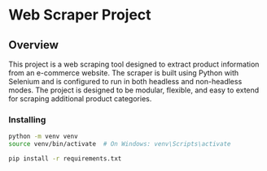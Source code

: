 # Web Scraper Project

## Overview
This project is a web scraping tool designed to extract product information from an e-commerce website. 
The scraper is built using Python with Selenium and is configured to run in both headless and non-headless modes. 
The project is designed to be modular, flexible, and easy to extend for scraping additional product categories.

### Installing

```bash
python -m venv venv
source venv/bin/activate  # On Windows: venv\Scripts\activate
```
```bash
pip install -r requirements.txt
```
